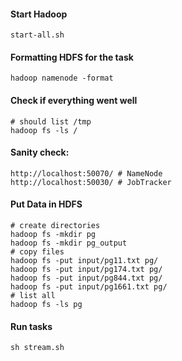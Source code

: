 #### Start Hadoop
    start-all.sh

#### Formatting HDFS for the task
    hadoop namenode -format

#### Check if everything went well
    # should list /tmp
    hadoop fs -ls / 

#### Sanity check:
    http://localhost:50070/ # NameNode  
    http://localhost:50030/ # JobTracker  

#### Put Data in HDFS
    # create directories
    hadoop fs -mkdir pg
    hadoop fs -mkdir pg_output
    # copy files
    hadoop fs -put input/pg11.txt pg/
    hadoop fs -put input/pg174.txt pg/
    hadoop fs -put input/pg844.txt pg/
    hadoop fs -put input/pg1661.txt pg/
    # list all
    hadoop fs -ls pg

#### Run tasks
    sh stream.sh
